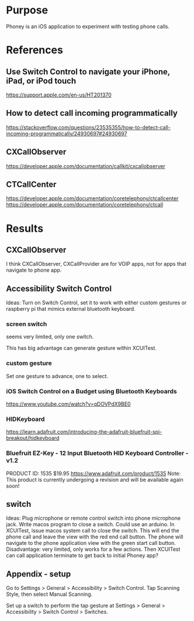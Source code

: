 # Purpose
Phoney is an iOS application to experiment with testing phone calls.

# References

## Use Switch Control to navigate your iPhone, iPad, or iPod touch
https://support.apple.com/en-us/HT201370

## How to detect call incoming programmatically
https://stackoverflow.com/questions/23535355/how-to-detect-call-incoming-programmatically/24930697#24930697

## CXCallObserver
https://developer.apple.com/documentation/callkit/cxcallobserver

## CTCallCenter
https://developer.apple.com/documentation/coretelephony/ctcallcenter
https://developer.apple.com/documentation/coretelephony/ctcall

# Results

## CXCallObserver
I think CXCallObserver, CXCallProvider are for VOIP apps, not for apps that navigate to phone app.

## Accessibility Switch Control
Ideas:
Turn on Switch Control, set it to work with either custom gestures or raspberry pi that mimics external bluetooth keyboard.
### screen switch
seems very limited, only one switch.

This has big advantage can generate gesture within XCUITest.
### custom gesture
Set one gesture to advance, one to select.

### iOS Switch Control on a Budget using Bluetooth Keyboards
https://www.youtube.com/watch?v=qDOVPdX9BE0

### HIDKeyboard
https://learn.adafruit.com/introducing-the-adafruit-bluefruit-spi-breakout/hidkeyboard

### Bluefruit EZ-Key - 12 Input Bluetooth HID Keyboard Controller - v1.2
PRODUCT ID: 1535
$19.95
https://www.adafruit.com/product/1535
Note: This product is currently undergoing a revision and will be available again soon!

## switch
Ideas:
Plug microphone or remote control switch into phone microphone jack.
Write macos program to close a switch. Could use an arduino.
In XCUITest, issue macos system call to close the switch.
This will end the phone call and leave the view with the red end call button.
The phone will navigate to the phone application view with the green start call button.
Disadvantage: very limited, only works for a few actions.
Then XCUITest can call application terminate to get back to initial Phoney app?

## Appendix - setup

Go to Settings > General > Accessibility > Switch Control.
Tap Scanning Style, then select Manual Scanning.

Set up a switch to perform the tap gesture at Settings > General > Accessibility > Switch Control > Switches.

